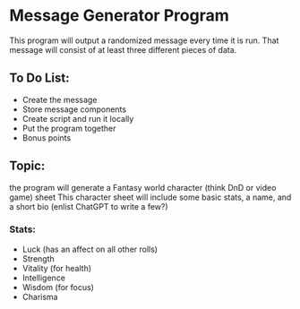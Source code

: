 # Message Generator Program
This program will output a randomized message every time it is run. That message will consist of at least three different pieces of data.

## To Do List:
  * Create the message
  * Store message components
  * Create script and run it locally
  * Put the program together
  * Bonus points

## Topic:
the program will generate a Fantasy world character (think DnD or video game) sheet
This character sheet will include some basic stats, a name, and a short bio (enlist ChatGPT to write a few?)

### Stats:
  * Luck (has an affect on all other rolls)
  * Strength
  * Vitality (for health)
  * Intelligence
  * Wisdom (for focus)
  * Charisma